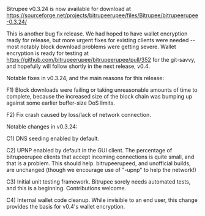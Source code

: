 Bitrupee v0.3.24 is now available for download at
https://sourceforge.net/projects/bitrupeerupee/files/Bitrupee/bitrupeerupee-0.3.24/

This is another bug fix release.  We had hoped to have wallet encryption ready for release, but more urgent fixes for existing clients were needed -- most notably block download problems were getting severe.  Wallet encryption is ready for testing at https://github.com/bitrupeerupee/bitrupeerupee/pull/352 for the git-savvy, and hopefully will follow shortly in the next release, v0.4.

Notable fixes in v0.3.24, and the main reasons for this release:

F1) Block downloads were failing or taking unreasonable amounts of time to complete, because the increased size of the block chain was bumping up against some earlier buffer-size DoS limits.

F2) Fix crash caused by loss/lack of network connection.

Notable changes in v0.3.24:

C1) DNS seeding enabled by default.

C2) UPNP enabled by default in the GUI client.  The percentage of bitrupeerupee clients that accept incoming connections is quite small, and that is a problem.  This should help.  bitrupeerupeed, and unofficial builds, are unchanged (though we encourage use of "-upnp" to help the network!)

C3) Initial unit testing framework.  Bitrupee sorely needs automated tests, and this is a beginning.  Contributions welcome.

C4) Internal wallet code cleanup.  While invisible to an end user, this change provides the basis for v0.4's wallet encryption.
